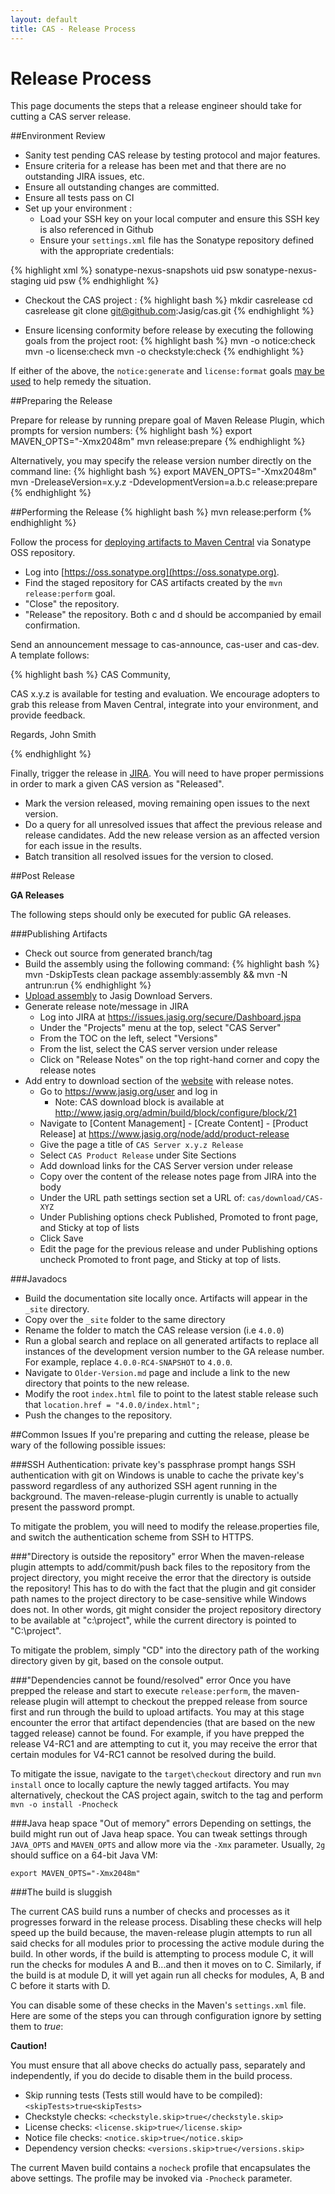 ```yaml
---
layout: default
title: CAS - Release Process
---
```



# Release Process
This page documents the steps that a release engineer should take for cutting a CAS server release.


##Environment Review
- Sanity test pending CAS release by testing protocol and major features.
- Ensure criteria for a release has been met and that there are no outstanding JIRA issues, etc.
- Ensure all outstanding changes are committed.
- Ensure all tests pass on CI 
- Set up your environment :
	- Load your SSH key on your local computer and ensure this SSH key is also referenced in Github
	- Ensure your `settings.xml` file has the Sonatype repository defined with the appropriate credentials:
	
{% highlight xml %}
<servers>
	<server>
	  <id>sonatype-nexus-snapshots</id>
	  <username>uid</username>
	  <password>psw</password>
	</server>
	<server>
	  <id>sonatype-nexus-staging</id>
	  <username>uid</username>
	  <password>psw</password>
	</server>
</servers>
{% endhighlight %}
	
- Checkout the CAS project :
{% highlight bash %}
mkdir casrelease
cd casrelease
git clone git@github.com:Jasig/cas.git
{% endhighlight %}

- Ensure licensing conformity before release by executing the following goals from the project root:
{% highlight bash %}
mvn -o notice:check
mvn -o license:check
mvn -o checkstyle:check
{% endhighlight %}

If either of the above, the `notice:generate` and `license:format` goals [may be used](https://wiki.jasig.org/display/LIC/maven-notice-plugin) to help remedy the situation.  


##Preparing the Release

Prepare for release by running prepare goal of Maven Release Plugin, which prompts for version numbers:
{% highlight bash %}
export MAVEN_OPTS="-Xmx2048m"
mvn release:prepare
{% endhighlight %}

Alternatively, you may specify the release version number directly on the command line:
{% highlight bash %}
export MAVEN_OPTS="-Xmx2048m"
mvn -DreleaseVersion=x.y.z -DdevelopmentVersion=a.b.c release:prepare
{% endhighlight %}


##Performing the Release
{% highlight bash %}
mvn release:perform
{% endhighlight %}

Follow the process for [deploying artifacts to Maven Central](https://wiki.jasig.org/display/JCH/Deploying+Maven+Artifacts) via Sonatype OSS repository.  

- Log into [https://oss.sonatype.org](https://oss.sonatype.org).
- Find the staged repository for CAS artifacts created by the `mvn release:perform` goal.
- "Close" the repository.
- "Release" the repository.  Both c and d should be accompanied by email confirmation.

Send an announcement message to cas-announce, cas-user and cas-dev. A template follows:

{% highlight bash %}
CAS Community,

CAS x.y.z is available for testing and evaluation. We encourage adopters to grab 
this release from Maven Central, integrate into your environment, and provide feedback.

Regards,
John Smith

{% endhighlight %}

Finally, trigger the release in [JIRA](https://issues.jasig.org/secure/Dashboard.jspa). You will need to
have proper permissions in order to mark a given CAS version as "Released". 
- Mark the version released, moving remaining open issues to the next version.
- Do a query for all unresolved issues that affect the previous release and release candidates. Add the new release version as an affected version for each issue in the results.
- Batch transition all resolved issues for the version to closed.

##Post Release
<div class="alert alert-warning"><strong>GA Releases</strong><p>The following steps should only be executed for public GA releases.</p></div>

###Publishing Artifacts
- Check out source from generated branch/tag
- Build the assembly using the following command:
{% highlight bash %}
mvn -DskipTests clean package assembly:assembly && mvn -N antrun:run
{% endhighlight %}
- [Upload assembly](https://wiki.jasig.org/display/JCH/Publishing+Project+Downloads) to Jasig Download Servers. 
- Generate release note/message in JIRA
    - Log into JIRA at https://issues.jasig.org/secure/Dashboard.jspa
    - Under the "Projects" menu at the top, select "CAS Server"
    - From the TOC on the left, select "Versions"
    - From the list, select the CAS server version under release
    - Click on "Release Notes" on the top right-hand corner and copy the release notes
- Add entry to download section of the [website](http://jasig.org/cas) with release notes.
    - Go to https://www.jasig.org/user and log in
        - Note: CAS download block is available at http://www.jasig.org/admin/build/block/configure/block/21
    - Navigate to [Content Management] - [Create Content] - [Product Release] at https://www.jasig.org/node/add/product-release
    - Give the page a title of `CAS Server x.y.z Release`
    - Select `CAS Product Release` under Site Sections
    - Add download links for the CAS Server version under release
    - Copy over the content of the release notes page from JIRA into the body
    - Under the URL path settings section set a URL of: `cas/download/CAS-XYZ`
    - Under Publishing options check Published, Promoted to front page, and Sticky at top of lists
    - Click Save
    - Edit the page for the previous release and under Publishing options uncheck Promoted to front page, and Sticky at top of lists.

###Javadocs

- Build the documentation site locally once. Artifacts will appear in the `_site` directory.
- Copy over the `_site` folder to the same directory
- Rename the folder to match the CAS release version (i.e `4.0.0`)
- Run a global search and replace on all generated artifacts to replace all instances of the development version number to the GA release number. For example, replace `4.0.0-RC4-SNAPSHOT` to `4.0.0`.
- Navigate to `Older-Version.md` page and include a link to the new directory that points to the new release.
- Modify the root `index.html` file to point to the latest stable release such that `location.href = "4.0.0/index.html";`
- Push the changes to the repository.

##Common Issues
If you're preparing and cutting the release, please be wary of the following possible issues:

###SSH Authentication: private key's passphrase prompt hangs
SSH authentication with git on Windows is unable to cache the private key's password regardless of any authorized SSH agent running in the background. The maven-release-plugin currently is unable to actually present the password prompt. 

To mitigate the problem, you will need to modify the release.properties file, and switch the authentication scheme from SSH to HTTPS. 


###"Directory is outside the repository" error
When the maven-release plugin attempts to add/commit/push back files to the repository from the project directory, you might receive the error that the directory is outside the repository! This has to do with the fact that the plugin and git consider path names to the project directory to be case-sensitive while Windows does not. In other words, git might consider the project repository directory to be available at "c:\project", while the current directory is pointed to "C:\project". 

To mitigate the problem, simply "CD" into the directory path of the working directory given by git, based on the console output. 

###"Dependencies cannot be found/resolved" error
Once you have prepped the release and start to execute `release:perform`, the maven-release plugin will attempt to checkout the prepped release from source first and run through the build to upload artifacts. You may at this stage encounter the error that artifact dependencies (that are based on the new tagged release) cannot be found. For example, if you have prepped the release V4-RC1 and are attempting to cut it,  you may receive the error that certain modules for V4-RC1 cannot be resolved during the build. 

To mitigate the issue, navigate to the `target\checkout` directory and run `mvn install` once to locally capture the newly tagged artifacts. You may alternatively, checkout the CAS project again, switch to the tag and perform `mvn -o install -Pnocheck`


###Java heap space "Out of memory" errors
Depending on settings, the build might run out of Java heap space. You can tweak settings through `JAVA_OPTS` and `MAVEN_OPTS` and allow more via the `-Xmx` parameter. Usually, `2g` should suffice on a 64-bit Java VM:

`export MAVEN_OPTS="-Xmx2048m"`


###The build is sluggish

The current CAS build runs a number of checks and processes as it progresses forward in the release process. Disabling these checks will help speed up the build because, the maven-release plugin attempts to run all said checks for all modules prior to processing the active module during the build. In other words, if the build is attempting to process module C, it will run the checks for modules A and B...and then it moves on to C. Similarly, if the build is at module D, it will yet again run all checks for modules, A, B and C before it starts with D. 

You can disable some of these checks in the Maven's `settings.xml` file. Here are some of the steps you can through configuration ignore by setting them to *true*:

<div class="alert alert-danger"><strong>Caution!</strong><p>You must ensure that all above checks do actually pass, separately and independently, if you do decide to disable them in the build process.</p></div>

- Skip running tests (Tests still would have to be compiled): `<skipTests>true<skipTests>`
- Checkstyle checks: `<checkstyle.skip>true</checkstyle.skip>`
- License checks: `<license.skip>true</license.skip>`
- Notice file checks: `<notice.skip>true</notice.skip>`
- Dependency version checks: `<versions.skip>true</versions.skip>`

The current Maven build contains a `nocheck` profile that encapsulates the above settings. The profile may be invoked via `-Pnocheck` parameter.







